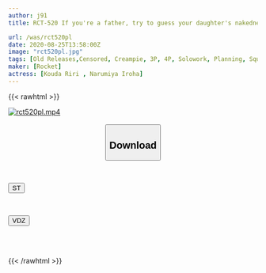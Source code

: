 ```yaml
---
author: j91
title: RCT-520 If you're a father, try to guess your daughter's nakedness! Beautiful presenter Riri Koda Surprise Incest Operation Part 2 Creampie Game for the Whole Father, Brother, and Family

url: /was/rct520pl
date: 2020-08-25T13:58:00Z
image: "rct520pl.jpg"
tags: [Old Releases,Censored, Creampie, 3P, 4P, Solowork, Planning, Squirting, Incest	]
maker: [Rocket]
actress: [Kouda Riri , Narumiya Iroha]
---
```



{{< rawhtml >}}

<div class="video" data-videoid="Ke4obRKRdGs08We">
    <a href="javascript:;">
        <img src="/was/rct520pl/rct520pl.jpg" width="WIDTH" height="HEIGHT" alt="rct520pl.mp4" loading="lazy">
    </a>
</div>

<script type="text/javascript" src="https://j91.asia/asset/on-demand-st.js"></script>

<br>
  <link rel="stylesheet" href="https://j91.asia/asset/bs5.css">
  
  <center>
  <button class="btn btn-primary" type="button" data-bs-toggle="collapse" data-bs-target=".multi-collapse" aria-expanded="false" aria-controls="multiCollapseExample1 multiCollapseExample2"><h2>Download</h2></button></center>
</p>
<div class="row">
  <div class="col">
    <div class="collapse multi-collapse" id="multiCollapseExample1">
      <div class="card card-body">
	      	      <br>
<div class="buttons">  
<p><a href="https://streamtape.to/v/Ke4obRKRdGs08We" target="_blank"><button class="btn-hover color-3"><i class="fa fa-download"></i> ST</button></a></p></div>
    </div>
  </div>
</div>
  <div class="col">
    <div class="collapse multi-collapse" id="multiCollapseExample2">
      <div class="card card-body">
	      <br>
<div class="buttons">
<p><a href="https://vidoza.net/vy41mfqe1nfl" target="_blank"><button class="btn-hover color-1"><i class="fa fa-download"></i> VDZ</button></a></p></div>
<br><br>
      </div>
    </div>
  </div>
</div>

{{< /rawhtml >}}